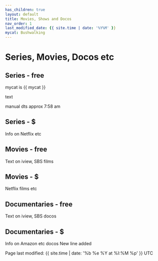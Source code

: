 ```yaml
---
has_children: true
layout: default
title: Movies, Shows and Docos
nav_order: 1
last_modified_date: {{ site.time | date: '%Y%M' }}
mycat: Bushwalking
---
```


# Series, Movies, Docos etc
## Series - free

mycat is {{ mycat }}

text

manual dts approx 7:58 am 

## Series - $
Info on Netflix etc
## Movies - free
Text on iview, SBS films
## Movies - $
Netflix films etc
## Documentaries - free
Text on iview, SBS docos
## Documentaries - $
Info on Amazon etc docos
New line added

<p class="text-small text-grey-dk-000 mb-0">
Page last modified: {{ site.time | date: '%b %e %Y at %I:%M %p' }}  UTC
</p>

